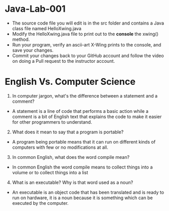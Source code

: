 # Java-Lab-001

* The source code file you will edit is in the src folder and contains a Java class file named HelloXwing.java
* Modify the HelloXwing.java file to print out to the **console** the xwing() method.
* Run your program, verify an ascii-art X-Wing prints to the console, and save your changes.
* Commit your changes back to your GitHub account and follow the video on doing a Pull request to the instructor account.

# English Vs. Computer Science 
1. In computer jargon, what's the difference between a statement and a comment?
* A statement is a line of code that performs a basic action while a comment is a bit of English text that explains the code to make it easier for other programmers to understand.
2. What does it mean to say that a program is portable?
* A program being portable means that it can run on different kinds of computers with few or no modifications at all. 
3. In common English, what does the word compile mean?
* In common English the word compile means to collect things into a volume or to collect things into a list
4. What is an executable? Why is that word used as a noun?
* An executable is an object code that has been translated and is ready to run on hardware, it is a noun because it is something which can be executed by the computer. 